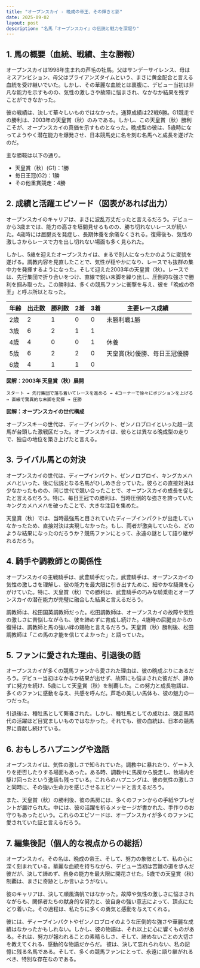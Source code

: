 ```yaml
---
title: "オープンスカイ - 晩成の帝王、その輝きと影"
date: 2025-09-02
layout: post
description: "名馬『オープンスカイ』の伝説と魅力を深堀り"
---
```


## 1. 馬の概要（血統、戦績、主な勝鞍）

オープンスカイは1998年生まれの芦毛の牡馬。父はサンデーサイレンス、母はミスアンビション、母父はブライアンズタイムという、まさに黄金配合と言える血統を受け継いでいた。しかし、その華麗な血統とは裏腹に、デビュー当初は非凡な能力を示すものの、気性の激しさや故障に悩まされ、なかなか結果を残すことができなかった。

彼の戦績は、決して華々しいものではなかった。通算成績は22戦6勝。G1競走での勝利は、2003年の天皇賞（秋）のみである。しかし、この天皇賞（秋）勝利こそが、オープンスカイの真価を示すものとなった。晩成型の彼は、5歳時になってようやく潜在能力を爆発させ、日本競馬史に名を刻む名馬へと成長を遂げたのだ。

主な勝鞍は以下の通り。

* 天皇賞（秋）(G1)：1勝
* 毎日王冠(G2)：1勝
* その他重賞競走：4勝


## 2. 成績と活躍エピソード（図表があれば出力）

オープンスカイのキャリアは、まさに波乱万丈だったと言えるだろう。デビューから3歳までは、能力の高さを垣間見せるものの、勝ち切れないレースが続いた。4歳時には屈腱炎を発症し、長期休養を余儀なくされる。復帰後も、気性の激しさからレースで力を出し切れない場面も多く見られた。

しかし、5歳を迎えたオープンスカイは、まるで別人になったかのように変貌を遂げる。調教内容を見直したことで、気性が穏やかになり、レースでも抜群の集中力を発揮するようになった。そして迎えた2003年の天皇賞（秋）。レースでは、先行集団で折り合いをつけ、直線で鋭い末脚を繰り出し、圧倒的な強さで勝利を掴み取った。この勝利は、多くの競馬ファンに衝撃を与え、彼を「晩成の帝王」と呼ぶ所以となった。

| 年齢 | 出走数 | 勝利数 | 2着 | 3着 | 主要レース成績 |
|---|---|---|---|---|---|
| 2歳 | 2 | 1 | 0 | 0 | 未勝利戦1勝 |
| 3歳 | 6 | 2 | 1 | 1 |  |
| 4歳 | 4 | 0 | 0 | 1 | 休養 |
| 5歳 | 6 | 2 | 2 | 0 | 天皇賞(秋)優勝、毎日王冠優勝 |
| 6歳 | 4 | 1 | 1 | 0 |  |


**図解：2003年 天皇賞（秋）展開**

```
スタート → 先行集団で落ち着いてレースを進める → 4コーナーで徐々にポジションを上げる → 直線で驚異的な末脚を発揮 → 圧勝
```

**図解：オープンスカイの世代構成**

オープンスキーの世代は、ディープインパクト、ゼンノロブロイといった超一流馬が台頭した激戦区だった。オープンスカイは、彼らとは異なる晩成型の走りで、独自の地位を築き上げたと言える。


## 3. ライバル馬との対決

オープンスカイの世代は、ディープインパクト、ゼンノロブロイ、キングカメハメハといった、後に伝説となる名馬がひしめき合っていた。彼らとの直接対決は少なかったものの、同じ世代で競い合ったことで、オープンスカイの成長を促したと言えるだろう。特に、毎日王冠での勝利は、当時圧倒的な強さを誇っていたキングカメハメハを破ったことで、大きな注目を集めた。

天皇賞（秋）では、当時最強馬と目されていたディープインパクトが出走していなかったため、直接対決は実現しなかった。もし、両者が激突していたら、どのような結果になったのだろうか？競馬ファンにとって、永遠の謎として語り継がれるだろう。


## 4. 騎手や調教師との関係性

オープンスカイの主戦騎手は、武豊騎手だった。武豊騎手は、オープンスカイの気性の激しさを理解し、彼の能力を最大限に引き出すために、細やかな騎乗を心がけていた。特に、天皇賞（秋）での勝利は、武豊騎手の巧みな騎乗術とオープンスカイの潜在能力が完璧に融合した結果と言えるだろう。

調教師は、松田国英調教師だった。松田調教師は、オープンスカイの故障や気性の激しさに苦悩しながらも、彼を諦めずに育成し続けた。4歳時の屈腱炎からの復帰は、調教師と馬の強い絆の賜物と言えるだろう。天皇賞（秋）勝利後、松田調教師は「この馬の才能を信じてよかった」と語っていた。


## 5. ファンに愛された理由、引退後の話

オープンスカイが多くの競馬ファンから愛された理由は、彼の晩成ぶりにあるだろう。デビュー当初はなかなか結果が出せず、故障にも悩まされた彼だが、諦めずに努力を続け、5歳にして天皇賞（秋）を制覇した。この努力と成長物語は、多くのファンに感動を与え、共感を呼んだ。芦毛の美しい馬体も、彼の魅力の一つだった。

引退後は、種牡馬として繋養された。しかし、種牡馬としての成功は、競走馬時代の活躍ほど目覚ましいものではなかった。それでも、彼の血統は、日本の競馬界に貢献し続けている。


## 6. おもしろハプニングや逸話

オープンスカイは、気性の激しさで知られていた。調教中に暴れたり、ゲート入りを拒否したりする場面もあった。ある時、調教中に馬房から脱走し、牧場内を駆け回ったという逸話も残っている。これらのハプニングは、彼の気性の激しさと同時に、その強い生命力を感じさせるエピソードと言えるだろう。

また、天皇賞（秋）の勝利後、彼の馬房には、多くのファンからの手紙やプレゼントが届けられた。中には、彼の活躍を祈るメッセージが書かれた、手作りのお守りもあったという。これらのエピソードは、オープンスカイが多くのファンに愛されていた証と言えるだろう。


## 7. 編集後記（個人的な視点からの総括）

オープンスカイ。その名は、晩成の帝王、そして、努力の象徴として、私の心に深く刻まれている。華麗な血統を持ちながら、デビュー当初は苦難の道を歩んだ彼だが、決して諦めず、自身の能力を最大限に開花させた。5歳での天皇賞（秋）制覇は、まさに奇跡としか言いようがない。

彼のキャリアは、決して順風満帆ではなかった。故障や気性の激しさに悩まされながらも、関係者たちの献身的な努力と、彼自身の強い意志によって、頂点にたどり着いた。その過程は、私たちに多くの勇気と感動を与えてくれる。

彼には、ディープインパクトやゼンノロブロイのような圧倒的な強さや華麗な成績はなかったかもしれない。しかし、彼の物語は、それ以上に心に響くものがある。それは、努力が報われることの素晴らしさ、そして、諦めないことの大切さを教えてくれる、感動的な物語だからだ。  彼は、決して忘れられない、私の記憶に残る名馬である。そして、多くの競馬ファンにとって、永遠に語り継がれるべき、特別な存在なのである。
